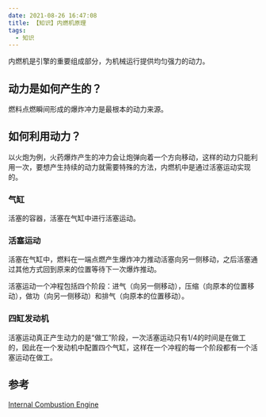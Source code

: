 ```yaml
---
date: 2021-08-26 16:47:08
title: 【知识】内燃机原理
tags:
  - 知识
---
```


内燃机是引擎的重要组成部分，为机械运行提供均匀强力的动力。
## 动力是如何产生的？

燃料点燃瞬间形成的爆炸冲力是最根本的动力来源。

## 如何利用动力？

以火炮为例，火药爆炸产生的冲力会让炮弹向着一个方向移动，这样的动力只能利用一次，要想产生持续的动力就需要特殊的方法，内燃机中是通过活塞运动实现的。

### 气缸

活塞的容器，活塞在气缸中进行活塞运动。

### 活塞运动

活塞在气缸中，燃料在一端点燃产生爆炸冲力推动活塞向另一侧移动，之后活塞通过其他方式回到原来的位置等待下一次爆炸推动。

活塞运动一个冲程包括四个阶段：进气（向另一侧移动），压缩（向原本的位置移动），做功（向另一侧移动）和排气（向原本的位置移动）。

### 四缸发动机

活塞运动真正产生动力的是“做工”阶段，一次活塞运动只有1/4的时间是在做工的，因此在一个发动机中配置四个气缸，这样在一个冲程的每一个阶段都有一个活塞运动在做工。

## 参考

[Internal Combustion Engine](https://ciechanow.ski/internal-combustion-engine/)
